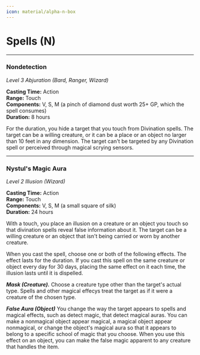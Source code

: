 ```yaml
---
icon: material/alpha-n-box
---
```


# Spells (N)

---

### Nondetection

*Level 3 Abjuration (Bard, Ranger, Wizard)*

**Casting Time:** Action  
**Range:** Touch  
**Components:** V, S, M (a pinch of diamond dust worth 25+ GP, which the spell consumes)  
**Duration:** 8 hours

For the duration, you hide a target that you touch from Divination spells. The target can be a willing creature, or it can be a place or an object no larger than 10 feet in any dimension. The target can't be targeted by any Divination spell or perceived through magical scrying sensors.

---

### Nystul's Magic Aura

*Level 2 Illusion (Wizard)*

**Casting Time:** Action  
**Range:** Touch  
**Components:** V, S, M (a small square of silk)  
**Duration:** 24 hours

With a touch, you place an illusion on a creature or an object you touch so that divination spells reveal false information about it. The target can be a willing creature or an object that isn't being carried or worn by another creature.

When you cast the spell, choose one or both of the following effects. The effect lasts for the duration. If you cast this spell on the same creature or object every day for 30 days, placing the same effect on it each time, the illusion lasts until it is dispelled.

***Mask (Creature).*** Choose a creature type other than the target's actual type. Spells and other magical effecys treat the target as if it were a creature of the chosen type.

***False Aura (Object)*** You change the way the target appears to spells and magical effects, such as detect magic, that detect magical auras. You can make a nonmagical object appear magical, a magical object appear nonmagical, or change the object's magical aura so that it appears to belong to a specific school of magic that you choose. When you use this effect on an object, you can make the false magic apparent to any creature that handles the item.